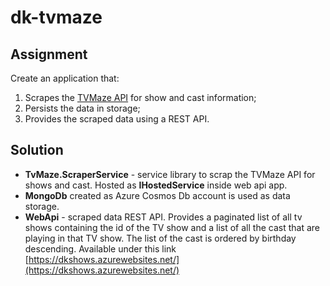 # dk-tvmaze

## Assignment
Create an application that:
1.	Scrapes the [TVMaze API](http://www.tvmaze.com/api) for show and cast information;
2.	Persists the data in storage;
3.	Provides the scraped data using a REST API.

## Solution
  - **TvMaze.ScraperService** - service library to scrap the TVMaze API for shows and cast. Hosted as **IHostedService** inside web api app.
  - **MongoDb** created as Azure Cosmos Db account is used as data storage. 
  - **WebApi** - scraped data REST API. Provides a paginated list of all tv shows containing the id of the TV show and a list of all the cast that are playing in that TV show. The list of the cast is ordered by birthday descending. Available under this link [https://dkshows.azurewebsites.net/](https://dkshows.azurewebsites.net/)
